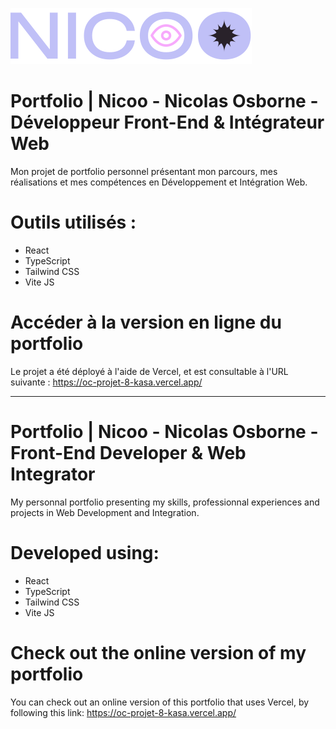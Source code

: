 ![Logo de Nicoo](./portfolio/src/assets/images/nicoo_logo_hover.svg)

# Portfolio | Nicoo - Nicolas Osborne - Développeur Front-End & Intégrateur Web

Mon projet de portfolio personnel présentant mon parcours, mes réalisations et mes compétences en Développement et Intégration Web.

# Outils utilisés :

- React
- TypeScript
- Tailwind CSS
- Vite JS

# Accéder à la version en ligne du portfolio

Le projet a été déployé à l'aide de Vercel, et est consultable à l'URL suivante :
https://oc-projet-8-kasa.vercel.app/

---

# Portfolio | Nicoo - Nicolas Osborne - Front-End Developer & Web Integrator

My personnal portfolio presenting my skills, professionnal experiences and projects in Web Development and Integration.

# Developed using:

- React
- TypeScript
- Tailwind CSS
- Vite JS

# Check out the online version of my portfolio

You can check out an online version of this portfolio that uses Vercel, by following this link:
https://oc-projet-8-kasa.vercel.app/
